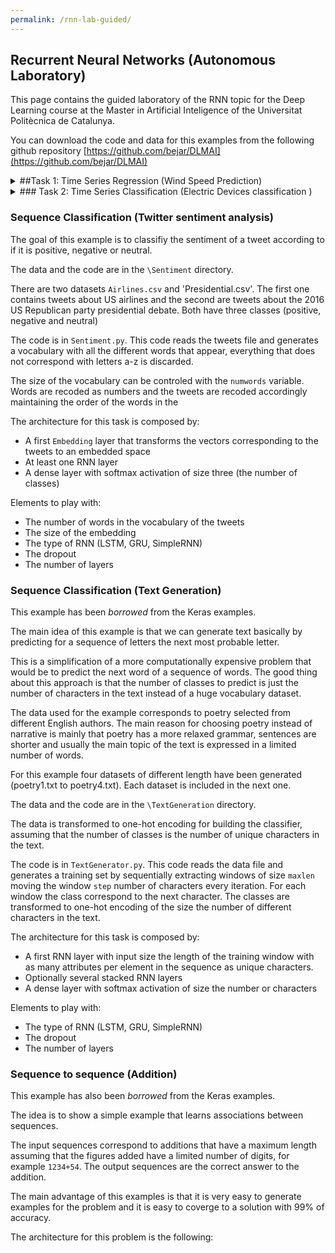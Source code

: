 ```yaml
---
permalink: /rnn-lab-guided/
---
```


## Recurrent Neural Networks (Autonomous Laboratory)

This page contains the guided laboratory of the RNN topic for the Deep Learning course at the Master in Artificial Inteligence of the Universitat Politècnica de Catalunya.

You can download the code and data for this examples from the following
github repository [https://github.com/bejar/DLMAI](https://github.com/bejar/DLMAI)


<details>
<summary> ##Task 1: Time Series Regression (Wind Speed Prediction)</summary>

The goal of this example is to predict the wind speed of a geographical site
given a window of the previous measurements.

The data for this example has been extracted from the NREL
[Integration National Dataset Toolkit](https://www.nrel.gov/grid/wind-toolkit.html)

This dataset includes metereological information for more than 125,000 sites
across the USA for wind turbine generation prediction.

The dataset included in this example has data for 4 sites and includes the
variable **wind speed at 100m**, **air density**, **temperature** and
**air pressure**.

For this example we are going to use only the **wind speed** variable for one
site. You will use the rest of the data during the autonomous laboratory.

The data and the code are in the `\Wind` directory. There file `Wind.npz`
contains the data matrices for all four sites. The data is in npz numpy format,
this means that of you load the data from the file you will have an object that
stores all the data matrices. This object has the attribute `file` that tells
you the name of the matrices. We are going to use the matix `wind90-45142`.

The code of the example is in the `WindPrediction.py` file.

</details>

<details>
<summary>### Task 2: Time Series Classification (Electric Devices classification )</summary>
<p>

The goal of this example is to classify a set of time series corresponding to
the daily power consumption of household devices to one of seven categories.

The data has been _borrowed_ from the
[UCR Time Series Classification Archive](http://www.cs.ucr.edu/~eamonn/time_series_data/)
(ElectricDevices dataset)

Each example has 96 attributes corresponding to a measure of the power consumption
every 15 minutes of a whole day. The classes correspond to


The data and the code are in the `\Electric` directory. There are two datafiles:

* `ElectricDevices_TRAIN.csv`
* `ElectricDevices_TEST.csv`

The code of the example is in the `ElectricClass.py` file.

The architecture for this task is composed by:

* A first RNN layer with input size the length of the training window with an
 attribute per element in the sequence.
* Optionally several stacked RNN layers
* A dense layer with softmax activation of size the number of classes

Elements to play with:

* The type of RNN (LSTM, GRU, SimpleRNN)
* The dropout
* The number of layers
</p>
</details>

### Sequence Classification (Twitter sentiment analysis)

The goal of this example is to classifiy the sentiment of a tweet according to
if it is positive, negative or neutral.

The data and the code are in the `\Sentiment` directory.

There are two datasets `Airlines.csv` and 'Presidential.csv'. The first one
contains tweets about US airlines and the second are tweets about the
2016 US Republican party presidential debate. Both have three classes
(positive, negative and neutral)

The code is in `Sentiment.py`. This code reads the tweets file and generates
a vocabulary with all the different words that appear, everything that does not
correspond with letters a-z is discarded.

The size of the vocabulary can be controled with the `numwords` variable. Words
are recoded as numbers and the tweets are recoded accordingly maintaining the
order of the words in the


The architecture for this task is composed by:

* A first `Embedding` layer that transforms the vectors corresponding to the
tweets to an embedded space
* At least one RNN layer
* A dense layer with softmax activation of size three (the number of classes)

Elements to play with:

* The number of words in the vocabulary of the tweets
* The size of the embedding
* The type of RNN (LSTM, GRU, SimpleRNN)
* The dropout
* The number of layers


### Sequence Classification (Text Generation)

This example has been _borrowed_ from the Keras examples.

The main idea of this example is that we can generate text basically by
predicting for a sequence of letters the next most probable letter.

This is a simplification of a more computationally expensive problem that would
be to predict the next word of a sequence of words. The good thing about this
approach is that the number of classes to predict is just the number of characters
in the text instead of a huge vocabulary dataset.

The data used for the example corresponds to poetry selected from different
English authors. The main reason for choosing poetry instead of narrative is
mainly that poetry has a more relaxed grammar, sentences are shorter and usually
the main topic of the text is expressed in a limited number of words.

For this example four datasets of different length have been generated
(poetry1.txt to poetry4.txt). Each dataset is included in the next one.

The data and the code are in the `\TextGeneration` directory.

The data is transformed to one-hot encoding for building the classifier, assuming
that the number of classes is the number of unique characters in the text.

The code is in `TextGenerator.py`. This code reads the data file and generates
a training set by sequentially extracting windows of size `maxlen` moving
the window `step` number of characters every iteration. For each window the class
correspond to the next character. The classes are transformed to one-hot encoding
of the size the number of different characters in the text.


The architecture for this task is composed by:

* A first RNN layer with input size the length of the training window with as
 many attributes per element in the sequence as unique characters.
* Optionally several stacked RNN layers
* A dense layer with softmax activation of size the number or characters

Elements to play with:

* The type of RNN (LSTM, GRU, SimpleRNN)
* The dropout
* The number of layers


### Sequence to sequence (Addition)

This example has also been _borrowed_ from the Keras examples.

The idea is to show a simple example that learns associations between sequences.

The input sequences correspond to additions that have a maximum length assuming
that the figures added have a limited number of digits, for example `1234+54`.
The output sequences are the correct answer to the addition.

The main advantage of this examples is that it is very easy to generate examples
for the problem and it is easy to coverge to a solution with 99% of accuracy.

The architecture for this problem is the following:
